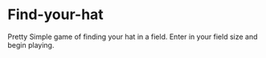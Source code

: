 # Find-your-hat
Pretty Simple game of finding your hat in a field. Enter in your field size and begin playing.
